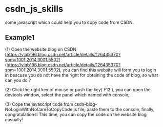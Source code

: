 # csdn_js_skills
some javascript which could help you to copy code from CSDN.
## Example1
(1) Open the website blog on CSDN [https://ylqb196.blog.csdn.net/article/details/126435370?spm=1001.2014.3001.5502](https://ylqb196.blog.csdn.net/article/details/126435370?spm=1001.2014.3001.5502), you  can find this website will form you to login in beacuse you do not have the right for obtaining the code of blog, so what can you do ?

(2) Click the right key of mouse or push the key( F12 ), you can open the devtools window, select the panel which named with console;

(3) Cope the javascript code from csdn-blog-NoLoginWithNoCareToCopyCode.js file, paste them to the console, finally,  congratulations! This time, you can copy the code on the website blog casually!
